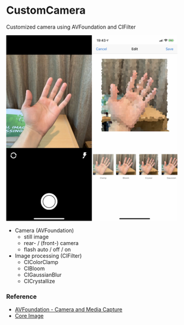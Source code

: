 # CustomCamera
Customized camera using AVFoundation and CIFilter

<img src="https://github.com/khhk10/CustomCamera/blob/master/images/CustomCamera_camera.jpg" width="230"><img src="https://github.com/khhk10/CustomCamera/blob/master/images/CustomCamera_edit.jpg" width="230">

- Camera (AVFoundation)
  - still image
  - rear- / (front-) camera
  - flash auto / off / on
- Image processing (CIFilter)
  - CIColorClamp
  - CIBloom
  - CIGaussianBlur
  - CICrystallize

### Reference
- [AVFoundation - Camera and Media Capture](https://developer.apple.com/documentation/avfoundation/cameras_and_media_capture)
- [Core Image](https://developer.apple.com/documentation/coreimage)
